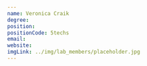 ```yaml
---
name: Veronica Craik
degree:
position:
positionCode: 5techs
email:
website:
imgLink: ../img/lab_members/placeholder.jpg
---
```

